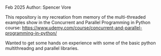 Feb 2025
Author: Spencer Vore

This repository is my recreation from memory of the multi-threaded examples show in the Concurrent and Parallel Programming in Python course: 
https://www.udemy.com/course/concurrent-and-parallel-programming-in-python/

Wanted to get some hands on experience with some of the basic python multithreadng and parallel libraries.




